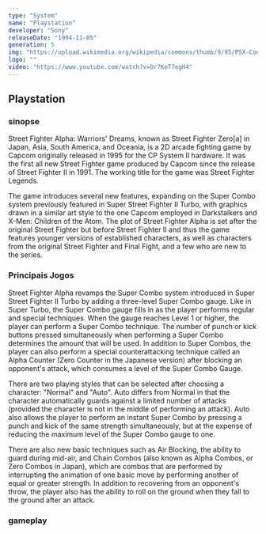 ```yaml
---
type: "System"
name: "Playstation"
developer: "Sony"
releaseDate: "1994-11-05"
generation: 5
img: "https://upload.wikimedia.org/wikipedia/commons/thumb/9/95/PSX-Console-wController.png/640px-PSX-Console-wController.png"
logo: ""
video: "https://www.youtube.com/watch?v=Dr7KeT7egH4"
---
```


## Playstation

### sinopse
Street Fighter Alpha: Warriors' Dreams, known as Street Fighter Zero[a] in Japan, Asia, South America, and Oceania, is a 2D arcade fighting game by Capcom originally released in 1995 for the CP System II hardware. It was the first all new Street Fighter game produced by Capcom since the release of Street Fighter II in 1991. The working title for the game was Street Fighter Legends.

The game introduces several new features, expanding on the Super Combo system previously featured in Super Street Fighter II Turbo, with graphics drawn in a similar art style to the one Capcom employed in Darkstalkers and X-Men: Children of the Atom. The plot of Street Fighter Alpha is set after the original Street Fighter but before Street Fighter II and thus the game features younger versions of established characters, as well as characters from the original Street Fighter and Final Fight, and a few who are new to the series.


### Principais Jogos
Street Fighter Alpha revamps the Super Combo system introduced in Super Street Fighter II Turbo by adding a three-level Super Combo gauge. Like in Super Turbo, the Super Combo gauge fills in as the player performs regular and special techniques. When the gauge reaches Level 1 or higher, the player can perform a Super Combo technique. The number of punch or kick buttons pressed simultaneously when performing a Super Combo determines the amount that will be used. In addition to Super Combos, the player can also perform a special counterattacking technique called an Alpha Counter (Zero Counter in the Japanese version) after blocking an opponent's attack, which consumes a level of the Super Combo Gauge.

There are two playing styles that can be selected after choosing a character: "Normal" and "Auto". Auto differs from Normal in that the character automatically guards against a limited number of attacks (provided the character is not in the middle of performing an attack). Auto also allows the player to perform an instant Super Combo by pressing a punch and kick of the same strength simultaneously, but at the expense of reducing the maximum level of the Super Combo gauge to one.

There are also new basic techniques such as Air Blocking, the ability to guard during mid-air, and Chain Combos (also known as Alpha Combos, or Zero Combos in Japan), which are combos that are performed by interrupting the animation of one basic move by performing another of equal or greater strength. In addition to recovering from an opponent's throw, the player also has the ability to roll on the ground when they fall to the ground after an attack.


### gameplay

